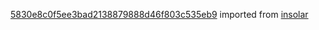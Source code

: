 [5830e8c0f5ee3bad2138879888d46f803c535eb9](https://github.com/insolar/insolar/commit/5830e8c0f5ee3bad2138879888d46f803c535eb9) imported from [insolar](https://github.com/insolar/insolar)
